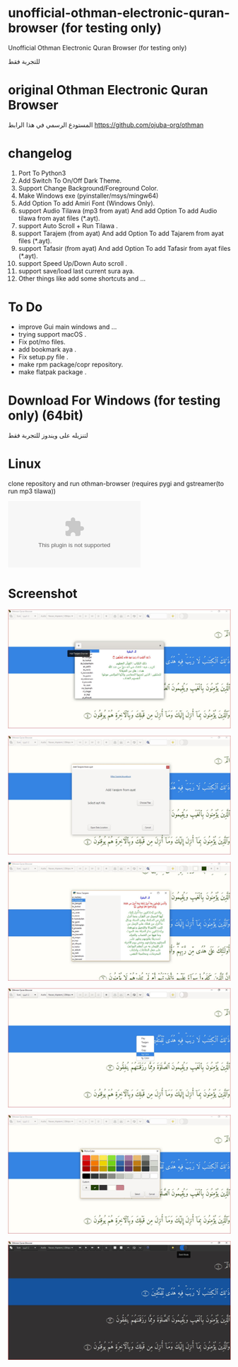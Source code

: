 # unofficial-othman-electronic-quran-browser  (for testing only)
Unofficial Othman Electronic Quran Browser (for testing only)

للتجربة فقط


# original Othman Electronic Quran Browser
المستودع الرسمي في هذا الرابط
https://github.com/ojuba-org/othman


# changelog 
  1.  Port To Python3
  2.  Add Switch To On/Off Dark Theme.
  3.  Support Change Background/Foreground Color.
  4.  Make Windows exe (pyinstaller/msys/mingw64)
  5.  Add Option To add Amiri Font (Windows Only).
  6.  support Audio Tilawa (mp3 from ayat) And add Option To add Audio tilawa from ayat files (*.ayt).
  7.  support Auto Scroll + Run Tilawa  .
  8.  support Tarajem (from ayat) And add Option To add Tajarem  from ayat files (*.ayt). 
  9.  support Tafasir (from ayat) And add Option To add Tafasir  from ayat files (*.ayt).
  10. support Speed Up/Down Auto scroll .
  11. support save/load last current sura aya.
  12. Other things like add some shortcuts and ...
  
# To Do 
 * improve Gui main windows and ...
 * trying support macOS .
 * Fix pot/mo files.
 * add bookmark aya .
 * Fix setup.py file .
 * make rpm package/copr repository.
 * make flatpak package .
 
# Download For Windows (for testing only) (64bit)

لتنزيله على ويندوز للتجربة فقط

# Linux 

clone repository and run othman-browser (requires pygi and gstreamer(to run mp3 tilawa))


![Download](https://github.com/yucefsourani/unofficial-othman-electronic-quran-browser/releases/download/0.3.0beta/othman-setup.exe "Screenshot")

# Screenshot

![Alt text](https://raw.githubusercontent.com/yucefsourani/unofficial-othman-electronic-quran-browser/master/Capture1.JPG "Screenshot")

![Alt text](https://raw.githubusercontent.com/yucefsourani/unofficial-othman-electronic-quran-browser/master/Capture2.JPG "Screenshot")

![Alt text](https://raw.githubusercontent.com/yucefsourani/unofficial-othman-electronic-quran-browser/master/Capture3.JPG "Screenshot")

![Alt text](https://raw.githubusercontent.com/yucefsourani/unofficial-othman-electronic-quran-browser/master/Capture4.JPG "Screenshot")

![Alt text](https://raw.githubusercontent.com/yucefsourani/unofficial-othman-electronic-quran-browser/master/Capture6.JPG "Screenshot")

![Alt text](https://raw.githubusercontent.com/yucefsourani/unofficial-othman-electronic-quran-browser/master/Capture7.JPG "Screenshot")
